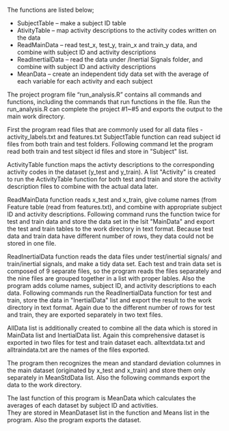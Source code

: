 The functions are listed below;
*	SubjectTable – make a subject ID table
*	AtivityTable – map activity descriptions to the activity codes written on the data
*	ReadMainData – read test_x, test_y, train_x and train_y data, and combine with subject ID and activity descriptions
*	ReadInertialData – read the data under /Inertial Signals folder, and combine with subject ID and activity descriptions
*	MeanData – create  an independent tidy data set with the average of each variable for each activity and each subject

The project program file “run_analysis.R” contains all commands and functions, including the commands that run functions in the file. Run the run_analysis.R can complete the project #1~#5 and exports the output to the main work directory.

First the program read files that are commonly used for all data files - activity_labels.txt and features.txt
SubjectTable function can read subject id files from both train and test folders.  Following command let the program 
read both train and test sibject id files and store in "Subject" list.

ActivityTable function maps the activty descriptions to the corresponding activity codes in the dataset (y_test and y_train).
A list "Activity" is created to run the ActivityTable function for both test and train and store the activity description
files to combine with the actual data later.
                   
ReadMainData function reads x_test and x_train, give colume names (from Feature table (read from features.txt), and
combine with appropriate subject ID and activity descriptions.  Following command runs the function twice for test and train 
data and store the data set in the lsit "MainData" and export the test and train tables to the work directory in text format.
Because test data and train data have different number of rows, they data could not be stored in one file.

ReadInertialData function reads the data files under test/inertial signals/ and train/inertial signals, and make a tidy data set.
Each test and train data set is composed of 9 separate files, so the program reads the files separately and the
nine files are grouped together in a list with proper lables.  Also the program adds colume names, subject ID, 
and activity descriptions to each data.
Following commands run the ReadInertialData function for test and train, store the data in "InertialData" list and export
the result to the work directory in text format.  Again due to the different number of rows for test and train, they
are exported separately in two text files.


AllData list is additionally created to combine all the data which is stored in MainData list and InertialData list. 
Again this comprehensive dataset is exported in two files for test and train dataset each.  alltextdata.txt and 
alltraindata.txt are the names of the files exported.

The program then recognizes the mean and standard deviation columnes in the main dataset (originated by x_test and x_train)
and store them only separately in MeanStdData list. Also the following commands export the data to the work directory.

The last function of this program is MeanData which calculates the averages of each dataset by subject ID and activities.  
They are stored in MeanDataset list in the function and Means list in the program.  Also the program exports the dataset.


  
